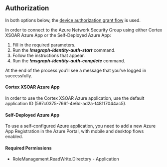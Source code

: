 ## Authorization
In both options below, the [device authorization grant flow](https://docs.microsoft.com/en-us/azure/active-directory/develop/v2-oauth2-device-code) is used.

In order to connect to the Azure Network Security Group using either Cortex XSOAR Azure App or the Self-Deployed Azure App:
1. Fill in the required parameters.
2. Run the ***!msgraph-identity-auth-start*** command.
3. Follow the instructions that appear.
4. Run the ***!msgraph-identity-auth-complete*** command.

At the end of the process you'll see a message that you've logged in successfully.

#### Cortex XSOAR Azure App

In order to use the Cortex XSOAR Azure application, use the default application ID (597c0375-766f-4e6d-ad2a-f48117044ac5).

#### Self-Deployed Azure App

To use a self-configured Azure application, you need to add a new Azure App Registration in the Azure Portal, with mobile and desktop flows enabled.

#### Required Permissions
* RoleManagement.ReadWrite.Directory - Application
